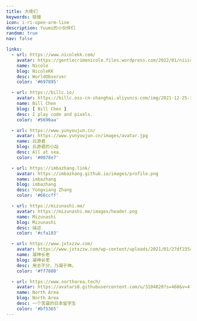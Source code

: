 ```yaml
---
title: 大佬们
keywords: 链接
icon: i-ri-open-arm-line
description: Yuumi的小伙伴们
random: true
nav: false

links: 
  - url: https://www.nicolekk.com/
    avatar: https://gentlecrimenicole.files.wordpress.com/2022/01/niiicole-1.jpg
    name: Nicole
    blog: NicoleKK
    desc: WorldObserver
    color: '#697895'

  - url: https://billc.io/
    avatar: https://billc.oss-cn-shanghai.aliyuncs.com/img/2021-12-25-7n8Xns.jpg
    name: Bill Chen
    blog: [ Bill Chen ]
    desc: I play code and pixels.
    color: '#5696aa'

  - url: https://www.yunyoujun.cn/
    avatar: https://www.yunyoujun.cn/images/avatar.jpg
    name: 云游君
    blog: 云游君的小站
    desc: All at sea.
    color: '#0078e7'

  - url: https://imbazhang.link/
    avatar: https://imbazhang.github.io/images/profile.png
    name: imbazhang
    blog: imbazhang
    desc: Yongxiang Zhang
    color: '#66ccff'

  - url: https://mizunashi.me/
    avatar: https://mizunashi.me/images/header.png
    name: Mizunashi
    blog: Mizunashi
    desc: 描述
    color: '#cfa183'

  - url: https://www.jxtxzzw.com/
    avatar: https://www.jxtxzzw.com/wp-content/uploads/2021/01/27df2354d270c9951949603718221bfc.png
    name: 凝神长老
    blog: 凝神长老
    desc: 用志不分，乃凝于神。
    color: '#ff7800'

  - url: https://www.northarea.tech/
    avatar: https://avatars0.githubusercontent.com/u/3104820?s=460&v=4
    name: North Area
    blog: North Area
    desc: 一个苦逼的日本留学生
    color: '#bf5365'
---
```


<YunLinks :links=frontmatter.links :random=frontmatter.random />
